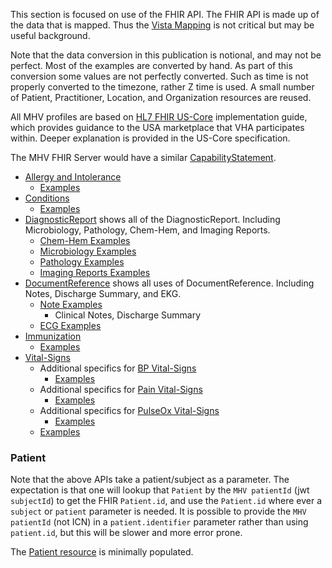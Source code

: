 
This section is focused on use of the FHIR API. The FHIR API is made up of the data that is mapped. Thus the [Vista Mapping](background.html) is not critical but may be useful background.

<div markdown="1" class="stu-note">
Note that the data conversion in this publication is notional, and may not be perfect. Most of the examples are converted by hand. As part of this conversion some values are not perfectly converted. Such as time is not properly converted to the timezone, rather Z time is used. A small number of Patient, Practitioner, Location, and Organization resources are reused. 
</div>

All MHV profiles are based on [HL7 FHIR US-Core]({{site.data.fhir.hl7fhiruscore}}/index.html) implementation guide, which provides guidance to the USA marketplace that VHA participates within.  Deeper explanation is provided in the US-Core specification.

The MHV FHIR Server would have a similar [CapabilityStatement](CapabilityStatement-MHVcapabilities.html).

- [Allergy and Intolerance](StructureDefinition-VA.MHV.PHR.allergyIntolerance.html)
  - [Examples](StructureDefinition-VA.MHV.PHR.allergyIntolerance-examples.html)
- [Conditions](StructureDefinition-VA.MHV.PHR.condition.html)
  - [Examples](StructureDefinition-VA.MHV.PHR.condition-examples.html)
- [DiagnosticReport](StructureDefinition-VA.MHV.PHR.diagnosticReport.html) shows all of the DiagnosticReport. Including Microbiology, Pathology, Chem-Hem, and Imaging Reports.
  - [Chem-Hem Examples](StructureDefinition-VA.MHV.PHR.chReport-examples.html)
  - [Microbiology Examples](StructureDefinition-VA.MHV.PHR.MBlabReport-examples.html)
  - [Pathology Examples](StructureDefinition-VA.MHV.PHR.SPlabReport-examples.html)
  - [Imaging Reports Examples](StructureDefinition-VA.MHV.PHR.imaging-examples.html)
- [DocumentReference](StructureDefinition-VA.MHV.PHR.documentReference.html) shows all uses of DocumentReference. Including Notes, Discharge Summary, and EKG.
  - [Note Examples](StructureDefinition-VA.MHV.PHR.note-examples.html)
    - Clinical Notes, Discharge Summary
  - [ECG Examples](StructureDefinition-VA.MHV.PHR.ecg-examples.html)
- [Immunization](StructureDefinition-VA.MHV.PHR.immunization.html)
  - [Examples](StructureDefinition-VA.MHV.PHR.immunization-examples.html)
- [Vital-Signs](StructureDefinition-VA.MHV.PHR.vitals.html)
  - Additional specifics for [BP Vital-Signs](StructureDefinition-VA.MHV.PHR.vitalsBP.html)
    - [Examples](StructureDefinition-VA.MHV.PHR.vitalsBP-examples.html)
  - Additional specifics for [Pain Vital-Signs](StructureDefinition-VA.MHV.PHR.vitalsPain.html)
    - [Examples](StructureDefinition-VA.MHV.PHR.vitalsPain-examples.html)
  - Additional specifics for [PulseOx Vital-Signs](StructureDefinition-VA.MHV.PHR.vitalsOx.html)
    - [Examples](StructureDefinition-VA.MHV.PHR.vitalsOx-examples.html)
  - [Examples](StructureDefinition-VA.MHV.PHR.vitals-examples.html)

### Patient

Note that the above APIs take a patient/subject as a parameter. The expectation is that one will lookup that `Patient` by the `MHV patientId` (jwt `subjectId`) to get the FHIR `Patient.id`, and use the `Patient.id` where ever a `subject` or `patient` parameter is needed. It is possible to provide the `MHV patientId` (not ICN) in a `patient.identifier` parameter rather than using `patient.id`, but this will be slower and more error prone.

The [Patient resource](StructureDefinition-VA.MHV.PHR.patient.html) is minimally populated.
